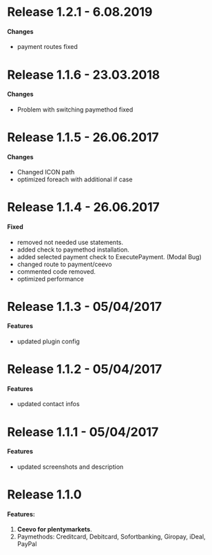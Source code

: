 # Release 1.2.1 - 6.08.2019

#### Changes

- payment routes fixed

# Release 1.1.6 - 23.03.2018

#### Changes

- Problem with switching paymethod fixed

# Release 1.1.5 - 26.06.2017

#### Changes

- Changed ICON path
- optimized foreach with additional if case

# Release 1.1.4 - 26.06.2017

#### Fixed

- removed not needed use statements.
- added check to paymethod installation.
- added selected payment check to ExecutePayment. (Modal Bug)
- changed route to payment/ceevo
- commented code removed.
- optimized performance

# Release 1.1.3 - 05/04/2017

#### Features

- updated plugin config

# Release 1.1.2 - 05/04/2017

#### Features

- updated contact infos

# Release 1.1.1 - 05/04/2017

#### Features

- updated screenshots and description

# Release 1.1.0

#### Features:
  
1. **Ceevo for plentymarkets**.
2. Paymethods: Creditcard, Debitcard, Sofortbanking, Giropay, iDeal, PayPal
